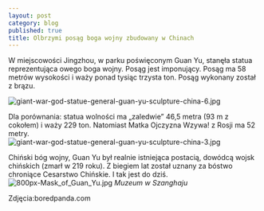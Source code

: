 ```yaml
---
layout: post
category: blog
published: true
title: Olbrzymi posąg boga wojny zbudowany w Chinach
---
```

W miejscowości Jingzhou, w parku poświęconym Guan Yu, stanęła statua reprezentująca owego boga wojny. Posąg jest imponujący. Posąg ma 58 metrów wysokości i waży ponad tysiąc trzysta ton. Posąg wykonany został z brązu. 
<!--more--> 
![giant-war-god-statue-general-guan-yu-sculpture-china-6.jpg]({{site.baseurl}}/img/giant-war-god-statue-general-guan-yu-sculpture-china-6.jpg)

Dla porównania: statua wolności ma „zaledwie” 46,5 metra (93 m z cokołem) i waży 229 ton. Natomiast Matka Ojczyzna Wzywa! z Rosji ma 52 metry.        
![giant-war-god-statue-general-guan-yu-sculpture-china-3.jpg]({{site.baseurl}}/img/giant-war-god-statue-general-guan-yu-sculpture-china-3.jpg)

Chiński bóg wojny, Guan Yu był realnie istniejąca postacią, dowódcą wojsk chińskich (zmarł w 219 roku). Z biegiem lat został uznany za bóstwo chroniące Cesarstwo Chińskie. I tak jest do dziś. 
![800px-Mask_of_Guan_Yu.jpg]({{site.baseurl}}/img/800px-Mask_of_Guan_Yu.jpg)
*Muzeum w Szanghaju*

Zdjęcia:boredpanda.com
